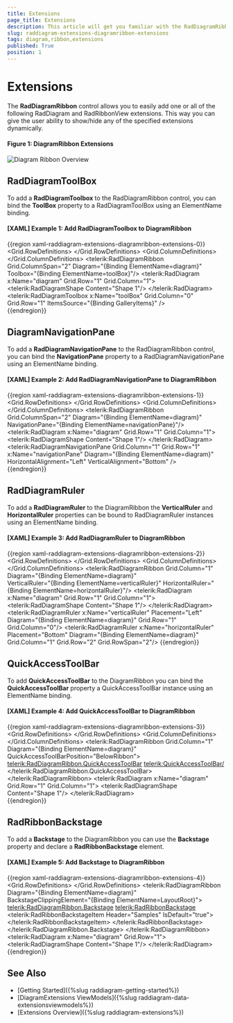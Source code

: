 ```yaml
---
title: Extensions
page_title: Extensions
description: This article will get you familiar with the RadDiagramRibbon control extensions.
slug: raddiagram-extensions-diagramribbon-extensions
tags: diagram,ribbon,extensions
published: True
position: 1
---
```


# Extensions

The __RadDiagramRibbon__ control allows you to easily add one or all of the following RadDiagram and RadRibbonView extensions. This way you can give the user ability to show/hide any of the specified extensions dynamically.

#### __Figure 1: DiagramRibbon Extensions__ 
![Diagram Ribbon Overview](images/RadDiagram_DiagramRibbon_Extensions.png)

## RadDiagramToolBox

To add a __RadDiagramToolbox__ to the RadDiagramRibbon control, you can bind the __ToolBox__ property to a RadDiagramToolBox using an ElementName binding.

#### __[XAML] Example 1: Add RadDiagramToolbox to DiagramRibbon__
{{region xaml-raddiagram-extensions-diagramribbon-extensions-0}}
	<Grid>
        <Grid.RowDefinitions>
            <RowDefinition Height="Auto"/>
            <RowDefinition Height="\*"/>
            <RowDefinition Height="Auto"/>
        </Grid.RowDefinitions>
        <Grid.ColumnDefinitions>
            <ColumnDefinition Width="Auto"/>
            <ColumnDefinition Width="\*"/>
        </Grid.ColumnDefinitions>
        <telerik:RadDiagramRibbon Grid.ColumnSpan="2" Diagram="{Binding ElementName=diagram}" Toolbox="{Binding ElementName=toolBox}"/>
        <telerik:RadDiagram x:Name="diagram" Grid.Row="1" Grid.Column="1">
            <telerik:RadDiagramShape Content="Shape 1"/>
        </telerik:RadDiagram>
        <telerik:RadDiagramToolbox x:Name="toolBox" Grid.Column="0" Grid.Row="1" ItemsSource="{Binding GalleryItems}" />      
    </Grid>
{{endregion}}

## DiagramNavigationPane

To add a __RadDiagramNavigationPane__ to the RadDiagramRibbon control, you can bind the __NavigationPane__ property to a RadDiagramNavigationPane using an ElementName binding.

#### __[XAML] Example 2: Add RadDiagramNavigationPane to DiagramRibbon__
{{region xaml-raddiagram-extensions-diagramribbon-extensions-1}}
	<Grid>
        <Grid.RowDefinitions>
            <RowDefinition Height="Auto"/>
            <RowDefinition Height="\*"/>
            <RowDefinition Height="Auto"/>
        </Grid.RowDefinitions>
        <Grid.ColumnDefinitions>
            <ColumnDefinition Width="Auto"/>
            <ColumnDefinition Width="\*"/>
        </Grid.ColumnDefinitions>
        <telerik:RadDiagramRibbon Grid.ColumnSpan="2" 
                                  Diagram="{Binding ElementName=diagram}" 
                                  NavigationPane="{Binding ElementName=navigationPane}"/>
        <telerik:RadDiagram x:Name="diagram" Grid.Row="1" Grid.Column="1">
            <telerik:RadDiagramShape Content="Shape 1"/>
        </telerik:RadDiagram>
        <telerik:RadDiagramNavigationPane Grid.Column="1" Grid.Row="1" x:Name="navigationPane" Diagram="{Binding ElementName=diagram}" HorizontalAlignment="Left" VerticalAlignment="Bottom" />    
    </Grid>
{{endregion}}

## RadDiagramRuler

To add a __RadDiagramRuler__ to the DiagramRibbon the __VerticalRuler__ and __HorizontalRuler__ properties can be bound to RadDiagramRuler instances using an ElementName binding.

#### __[XAML] Example 3: Add RadDiagramRuler to DiagramRibbon__
{{region xaml-raddiagram-extensions-diagramribbon-extensions-2}}
		<Grid>
			<Grid.RowDefinitions>
				<RowDefinition Height="Auto"/>
				<RowDefinition Height="\*"/>
				<RowDefinition Height="Auto"/>
			</Grid.RowDefinitions>
			<Grid.ColumnDefinitions>
				<ColumnDefinition Width="Auto"/>
				<ColumnDefinition Width="\*"/>
			</Grid.ColumnDefinitions>
			<telerik:RadDiagramRibbon Grid.Column="1"
									  Diagram="{Binding ElementName=diagram}"    
									  VerticalRuler="{Binding ElementName=verticalRuler}"
									  HorizontalRuler="{Binding ElementName=horizontalRuler}"/>
			<telerik:RadDiagram x:Name="diagram" Grid.Row="1" Grid.Column="1">
				<telerik:RadDiagramShape Content="Shape 1"/>
			</telerik:RadDiagram>
			<telerik:RadDiagramRuler x:Name="verticalRuler" Placement="Left" Diagram="{Binding ElementName=diagram}" Grid.Row="1" Grid.Column="0"/>
			<telerik:RadDiagramRuler x:Name="horizontalRuler" Placement="Bottom" Diagram="{Binding ElementName=diagram}" Grid.Column="1" Grid.Row="2" Grid.RowSpan="2"/>
		</Grid>
{{endregion}}

## QuickAccessToolBar

To add __QuickAccessToolBar__ to the DiagramRibbon you can bind the **QuickAccessToolBar** property a QuickAccessToolBar instance using an ElementName binding.

#### __[XAML] Example 4: Add QuickAccessToolBar to DiagramRibbon__
{{region xaml-raddiagram-extensions-diagramribbon-extensions-3}}
		<Grid>
			<Grid.RowDefinitions>
				<RowDefinition Height="Auto"/>
				<RowDefinition Height="\*"/>
				<RowDefinition Height="Auto"/>
			</Grid.RowDefinitions>
			<Grid.ColumnDefinitions>
				<ColumnDefinition Width="Auto"/>
				<ColumnDefinition Width="*"/>
			</Grid.ColumnDefinitions>
			<telerik:RadDiagramRibbon Grid.Column="1"
									  Diagram="{Binding ElementName=diagram}"  
									  QuickAccessToolBarPosition="BelowRibbon">
				<telerik:RadDiagramRibbon.QuickAccessToolBar>
					<telerik:QuickAccessToolBar/>
				</telerik:RadDiagramRibbon.QuickAccessToolBar>
			</telerik:RadDiagramRibbon>
			<telerik:RadDiagram x:Name="diagram" Grid.Row="1" Grid.Column="1">
				<telerik:RadDiagramShape Content="Shape 1"/>
			</telerik:RadDiagram>    
		</Grid>
{{endregion}}

## RadRibbonBackstage

To add a __Backstage__ to the DiagramRibbon you can use the __Backstage__ property and declare a __RadRibbonBackstage__ element.

#### __[XAML] Example 5: Add Backstage to DiagramRibbon__
{{region xaml-raddiagram-extensions-diagramribbon-extensions-4}}
	<Grid x:Name="LayoutRoot">
		<Grid.RowDefinitions>
			<RowDefinition Height="Auto"/>
			<RowDefinition Height="\*"/>
			<RowDefinition Height="Auto"/>
		</Grid.RowDefinitions>
		<telerik:RadDiagramRibbon Diagram="{Binding ElementName=diagram}"   
								  BackstageClippingElement="{Binding ElementName=LayoutRoot}">
			<telerik:RadDiagramRibbon.Backstage>
				<telerik:RadRibbonBackstage>
					<telerik:RadRibbonBackstageItem Header="Samples" IsDefault="true">
						<ListBox x:Name="SamplesList" BorderThickness="0" HorizontalAlignment="Center"/>
					</telerik:RadRibbonBackstageItem>
				</telerik:RadRibbonBackstage>
			</telerik:RadDiagramRibbon.Backstage>
		</telerik:RadDiagramRibbon>
		<telerik:RadDiagram x:Name="diagram" Grid.Row="1">
			<telerik:RadDiagramShape Content="Shape 1"/>
		</telerik:RadDiagram>    
	</Grid>
{{endregion}}

## See Also

* [Getting Started]({%slug raddiagram-getting-started%})
* [DiagramExtensions ViewModels]({%slug raddiagram-data-extensionsviewmodels%})
* [Extensions Overview]({%slug raddiagram-extensions%})